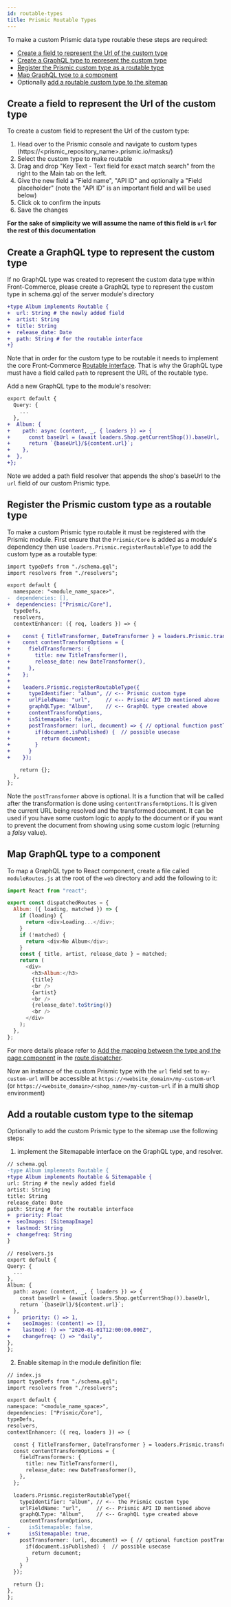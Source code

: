 ```yaml
---
id: routable-types
title: Prismic Routable Types
---
```


To make a custom Prismic data type routable these steps are required:

- [Create a field to represent the Url of the custom type](#Create-a-field-to-represent-the-Url-of-the-custom-type)
- [Create a GraphQL type to represent the custom type](#Create-a-GraphQL-type-to-represent-the-custom-type)
- [Register the Prismic custom type as a routable type](#Register-the-Prismic-custom-type-as-a-routable-type)
- [Map GraphQL type to a component](#Map-GraphQL-type-to-a-component)
- Optionally [add a routable custom type to the sitemap](#Add-a-routable-custom-type-to-the-sitemap)

## Create a field to represent the Url of the custom type

To create a custom field to represent the Url of the custom type:

1. Head over to the Prismic console and navigate to custom types (https://<prismic_repository_name>.prismic.io/masks/)
1. Select the custom type to make routable
1. Drag and drop "Key Text - Text field for exact match search" from the right to the Main tab on the left.
1. Give the new field a "Field name", "API ID" and optionally a "Field placeholder" (note the "API ID" is an important field and will be used below)
1. Click ok to confirm the inputs
1. Save the changes

**For the sake of simplicity we will assume the name of this field is `url` for the rest of this documentation**

## Create a GraphQL type to represent the custom type

If no GraphQL type was created to represent the custom data type within Front-Commerce, please create a GraphQL type to represent the custom type in schema.gql of the server module's directory

```diff
+type Album implements Routable {
+  url: String # the newly added field
+  artist: String
+  title: String
+  release_date: Date
+  path: String # for the routable interface
+}
```

Note that in order for the custom type to be routable it needs to implement the core Front-Commerce [Routable interface](https://gitlab.com/front-commerce/front-commerce/-/blob/2.7.1/src/server/modules/front-commerce/core/schema.gql#L87). That is why the GraphQL type must have a field called `path` to represent the URL of the routable type.

Add a new GraphQL type to the module's resolver:

```diff
export default {
  Query: {
    ...
  },
+  Album: {
+    path: async (content, _, { loaders }) => {
+      const baseUrl = (await loaders.Shop.getCurrentShop()).baseUrl,
+      return `{baseUrl}/${content.url}`;
+    },
+  },
+};
```

Note we added a path field resolver that appends the shop's baseUrl  to the `url` field of our custom Prismic type.

## Register the Prismic custom type as a routable type

To make a custom Prismic type routable it must be registered with the Prismic module. First ensure that the `Prismic/Core` is added as a module's dependency then use `loaders.Prismic.registerRoutableType` to add the custom type as a routable type:

```diff
import typeDefs from "./schema.gql";
import resolvers from "./resolvers";

export default {
  namespace: "<module_name_space>",
-  dependencies: [],
+  dependencies: ["Prismic/Core"],
  typeDefs,
  resolvers,
  contextEnhancer: ({ req, loaders }) => {

+    const { TitleTransformer, DateTransformer } = loaders.Prismic.transformers;
+    const contentTransformOptions = {
+      fieldTransformers: {
+        title: new TitleTransformer(),
+        release_date: new DateTransformer(),
+      },
+    };
+
+    loaders.Prismic.registerRoutableType({
+      typeIdentifier: "album", // <-- Prismic custom type
+      urlFieldName: "url",     // <-- Prismic API ID mentioned above
+      graphQLType: "Album",    // <-- GraphQL type created above
+      contentTransformOptions,
+      isSitemapable: false,
+      postTransformer: (url, document) => { // optional function postTransformer
+        if(document.isPublished) {  // possible usecase
+          return document;
+        }
+      }
+    });

    return {};
  },
};
```

Note the `postTransformer` above is optional. It is a function that will be called after the transformation is done using `contentTransformOptions`. It is given the current URL being resolved and the transformed document. It can be used if you have some custom logic to apply to the document or if you want to prevent the document from showing using some custom logic (returning a _falsy_ value).

## Map GraphQL type to a component

To map a GraphQL type to React component, create a file called `moduleRoutes.js` at the root of the `web` directory and add the following to it:

```js
import React from "react";

export const dispatchedRoutes = {
  Album: ({ loading, matched }) => {
    if (loading) {
      return <div>Loading...</div>;
    }
    if (!matched) {
      return <div>No Album</div>;
    }
    const { title, artist, release_date } = matched;
    return (
      <div>
        <h3>Album:</h3>
        {title}
        <br />
        {artist}
        <br />
        {release_date?.toString()}
        <br />
      </div>
    );
  },
};
```

For more details please refer to [Add the mapping between the type and the page component](/docs/advanced/theme/route-dispatcher.html#Add-the-mapping-between-the-type-and-the-page-component) in the [route dispatcher](/docs/advanced/theme/route-dispatcher.html).

Now an instance of the custom Prismic type with the `url` field set to `my-custom-url` will be accessible at `https://<website_domain>/my-custom-url` (or `https://<website_domain>/<shop_name>/my-custom-url` if in a multi shop environment)

## Add a routable custom type to the sitemap

Optionally to add the custom Prismic type to the sitemap use the following steps:

1. implement the Sitemapable interface on the GraphQL type, and resolver.
  ```diff
// schema.gql
-type Album implements Routable {
+type Album implements Routable & Sitemapable {
  url: String # the newly added field
  artist: String
  title: String
  release_date: Date
  path: String # for the routable interface
+  priority: Float
+  seoImages: [SitemapImage]
+  lastmod: String
+  changefreq: String
}
  ```
  ```diff
// resolvers.js
export default {
  Query: {
    ...
  },
  Album: {
    path: async (content, _, { loaders }) => {
      const baseUrl = (await loaders.Shop.getCurrentShop()).baseUrl,
      return `{baseUrl}/${content.url}`;
    },
+    priority: () => 1,
+    seoImages: (content) => [],
+    lastmod: () => "2020-01-01T12:00:00.000Z",
+    changefreq: () => "daily",
  },
};
  ```
2. Enable sitemap in the module definition file:
  ```diff
// index.js
import typeDefs from "./schema.gql";
import resolvers from "./resolvers";

export default {
  namespace: "<module_name_space>",
  dependencies: ["Prismic/Core"],
  typeDefs,
  resolvers,
  contextEnhancer: ({ req, loaders }) => {

    const { TitleTransformer, DateTransformer } = loaders.Prismic.transformers;
    const contentTransformOptions = {
      fieldTransformers: {
        title: new TitleTransformer(),
        release_date: new DateTransformer(),
      },
    };

    loaders.Prismic.registerRoutableType({
      typeIdentifier: "album", // <-- the Prismic custom type
      urlFieldName: "url",     // <-- Prismic API ID mentioned above
      graphQLType: "Album",    // <-- GraphQL type created above
      contentTransformOptions,
-      isSitemapable: false,
+      isSitemapable: true,
      postTransformer: (url, document) => { // optional function postTransformer
        if(document.isPublished) {  // possible usecase
          return document;
        }
      }
    });

    return {};
  },
};
  ```
